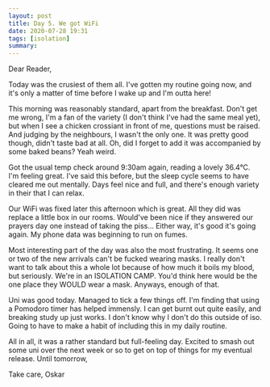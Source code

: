 ```yaml
---
layout: post
title: Day 5. We got WiFi
date: 2020-07-28 19:31
tags: [isolation]
summary: 
---
```


Dear Reader,

Today was the crusiest of them all. I've gotten my routine going now, and it's only a matter of time before I wake up and I'm outta here!

This morning was reasonably standard, apart from the breakfast. Don't get me wrong, I'm a fan of the variety (I don't think I've had the same meal yet), but when I see a chicken crossiant in front of me, questions must be raised. And judging by the neighbours, I wasn't the only one. It was pretty good though, didn't taste bad at all. Oh, did I forget to add it was accompanied by some baked beans? Yeah weird.

Got the usual temp check around 9:30am again, reading a lovely 36.4°C. I'm feeling great. I've said this before, but the sleep cycle seems to have cleared me out mentally. Days feel nice and full, and there's enough variety in their that I can relax.

Our WiFi was fixed later this afternoon which is great. All they did was replace a little box in our rooms. Would've been nice if they answered our prayers day one instead of taking the piss... Either way, it's good it's going again. My phone data was beginning to run on fumes.

Most interesting part of the day was also the most frustrating. It seems one or two of the new arrivals can't be fucked wearing masks. I really don't want to talk about this a whole lot because of how much it boils my blood, but seriously. We're in an ISOLATION CAMP. You'd think here would be the one place they WOULD wear a mask. Anyways, enough of that.

Uni was good today. Managed to tick a few things off. I'm finding that using a Pomodoro timer has helped immensly. I can get burnt out quite easily, and breaking study up just works. I don't know why I don't do this outside of iso. Going to have to make a habit of including this in my daily routine.

All in all, it was a rather standard but full-feeling day. Excited to smash out some uni over the next week or so to get on top of things for my eventual release. Until tomorrow,

Take care,
Oskar
